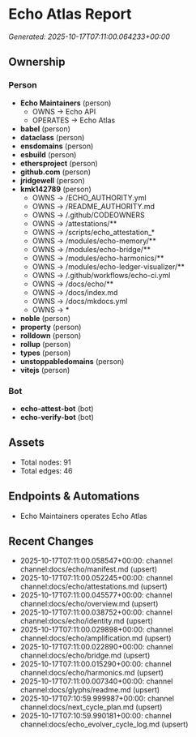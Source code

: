 # Echo Atlas Report

_Generated: 2025-10-17T07:11:00.064233+00:00_

## Ownership
### Person
- **Echo Maintainers** (person)
  - OWNS → Echo API
  - OPERATES → Echo Atlas
- **babel** (person)
- **dataclass** (person)
- **ensdomains** (person)
- **esbuild** (person)
- **ethersproject** (person)
- **github.com** (person)
- **jridgewell** (person)
- **kmk142789** (person)
  - OWNS → /ECHO_AUTHORITY.yml
  - OWNS → /README_AUTHORITY.md
  - OWNS → /.github/CODEOWNERS
  - OWNS → /attestations/**
  - OWNS → /scripts/echo_attestation_*
  - OWNS → /modules/echo-memory/**
  - OWNS → /modules/echo-bridge/**
  - OWNS → /modules/echo-harmonics/**
  - OWNS → /modules/echo-ledger-visualizer/**
  - OWNS → /.github/workflows/echo-ci.yml
  - OWNS → /docs/echo/**
  - OWNS → /docs/index.md
  - OWNS → /docs/mkdocs.yml
  - OWNS → *
- **noble** (person)
- **property** (person)
- **rolldown** (person)
- **rollup** (person)
- **types** (person)
- **unstoppabledomains** (person)
- **vitejs** (person)
### Bot
- **echo-attest-bot** (bot)
- **echo-verify-bot** (bot)

## Assets
- Total nodes: 91
- Total edges: 46

## Endpoints & Automations
- Echo Maintainers operates Echo Atlas

## Recent Changes
- 2025-10-17T07:11:00.058547+00:00: channel channel:docs/echo/manifest.md (upsert)
- 2025-10-17T07:11:00.052245+00:00: channel channel:docs/echo/attestations.md (upsert)
- 2025-10-17T07:11:00.045577+00:00: channel channel:docs/echo/overview.md (upsert)
- 2025-10-17T07:11:00.038752+00:00: channel channel:docs/echo/identity.md (upsert)
- 2025-10-17T07:11:00.029898+00:00: channel channel:docs/echo/amplification.md (upsert)
- 2025-10-17T07:11:00.022890+00:00: channel channel:docs/echo/bridge.md (upsert)
- 2025-10-17T07:11:00.015290+00:00: channel channel:docs/echo/harmonics.md (upsert)
- 2025-10-17T07:11:00.007340+00:00: channel channel:docs/glyphs/readme.md (upsert)
- 2025-10-17T07:10:59.999987+00:00: channel channel:docs/next_cycle_plan.md (upsert)
- 2025-10-17T07:10:59.990181+00:00: channel channel:docs/echo_evolver_cycle_log.md (upsert)
